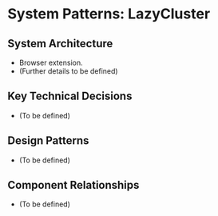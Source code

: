 # System Patterns: LazyCluster

## System Architecture

- Browser extension.
- (Further details to be defined)

## Key Technical Decisions

- (To be defined)

## Design Patterns

- (To be defined)

## Component Relationships

- (To be defined)

